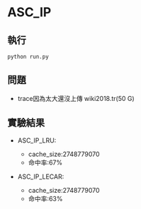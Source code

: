 # ASC_IP
## 執行

  ```
  python run.py
  ```

## 問題
- trace因為太大還沒上傳 wiki2018.tr(50 G)

## 實驗結果
- ASC_IP_LRU:
  - cache_size:2748779070
  - 命中率:67%
  
- ASC_IP_LECAR:
  - cache_size:2748779070
  - 命中率:63%

